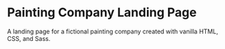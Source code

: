 # Painting Company Landing Page

A landing page for a fictional painting company created with vanilla HTML, CSS, and Sass.